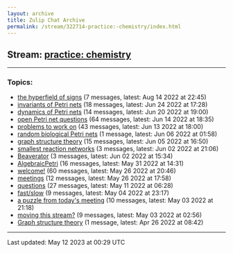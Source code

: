 ```yaml
---
layout: archive
title: Zulip Chat Archive
permalink: /stream/322714-practice:-chemistry/index.html
---
```


## Stream: [practice: chemistry](https://mattecapu.github.io/ct-zulip-archive/stream/322714-practice:-chemistry/index.html)
---

### Topics:

* [the hyperfield of signs](topic/topic_the.20hyperfield.20of.20signs.html) (7 messages, latest: Aug 14 2022 at 22:45)
* [invariants of Petri nets](topic/topic_invariants.20of.20Petri.20nets.html) (18 messages, latest: Jun 24 2022 at 17:28)
* [dynamics of Petri nets](topic/topic_dynamics.20of.20Petri.20nets.html) (14 messages, latest: Jun 20 2022 at 19:00)
* [open Petri net questions](topic/topic_open.20Petri.20net.20questions.html) (64 messages, latest: Jun 14 2022 at 18:35)
* [problems to work on](topic/topic_problems.20to.20work.20on.html) (43 messages, latest: Jun 13 2022 at 18:00)
* [random biological Petri nets](topic/topic_random.20biological.20Petri.20nets.html) (1 message, latest: Jun 06 2022 at 01:58)
* [graph structure theory](topic/topic_graph.20structure.20theory.html) (15 messages, latest: Jun 05 2022 at 16:50)
* [smallest reaction networks](topic/topic_smallest.20reaction.20networks.html) (3 messages, latest: Jun 02 2022 at 21:06)
* [Beaverator](topic/topic_Beaverator.html) (3 messages, latest: Jun 02 2022 at 15:34)
* [AlgebraicPetri](topic/topic_AlgebraicPetri.html) (16 messages, latest: May 31 2022 at 14:31)
* [welcome!](topic/topic_welcome!.html) (60 messages, latest: May 26 2022 at 20:46)
* [meetings](topic/topic_meetings.html) (12 messages, latest: May 26 2022 at 17:58)
* [questions](topic/topic_questions.html) (27 messages, latest: May 11 2022 at 06:28)
* [fast/slow](topic/topic_fast.2Fslow.html) (9 messages, latest: May 04 2022 at 23:17)
* [a puzzle from today's meeting](topic/topic_a.20puzzle.20from.20today's.20meeting.html) (10 messages, latest: May 03 2022 at 21:18)
* [moving this stream?](topic/topic_moving.20this.20stream.3F.html) (9 messages, latest: May 03 2022 at 02:56)
* [Graph structure theory](topic/topic_Graph.20structure.20theory.html) (1 message, latest: Apr 26 2022 at 08:42)

<hr><p>Last updated: May 12 2023 at 00:29 UTC</p>